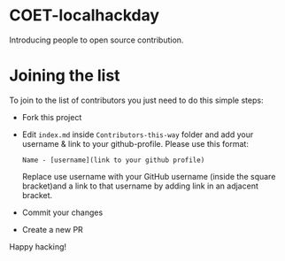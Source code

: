 # COET-localhackday
Introducing people to open source contribution.


# Joining the list
To join to the list of contributors you just need to do this simple steps:
* Fork this project
* Edit `index.md` inside `Contributors-this-way` folder and add your username & link to your github-profile. Please use this format:

  `Name - [username](link to your github profile)`
  
  Replace use username with your GitHub username (inside the square bracket)and a link to that username by adding link in an adjacent bracket.

* Commit your changes
* Create a new PR

Happy hacking!
